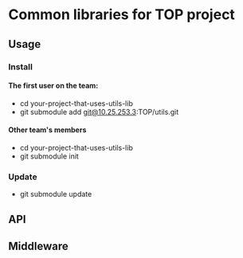 # Common libraries for TOP project


## Usage

### Install

#### The first user on the team:
* cd your-project-that-uses-utils-lib
* git submodule add git@10.25.253.3:TOP/utils.git

#### Other team's members
* cd your-project-that-uses-utils-lib
* git submodule init 

### Update
* git submodule update

## API

## Middleware
